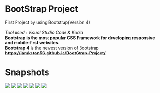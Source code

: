 # BootStrap Project
 First Project  by  using Bootstrap(Version 4)<br><br>
 <i>Tool used : Visual Studio Code & Koala</i><br>
<b>Bootstrap is the most popular CSS Framework for developing responsive and mobile-first websites.</b><br>
<b>Bootstrap 4</b> is the newest version of Bootstrap
<br>
<b>https://iamketan56.github.io/BootStrap-Project/</b>
# Snapshots
![](https://github.com/iamketan56/BootStrap-Project/blob/main/n1.PNG)
![](https://github.com/iamketan56/BootStrap-Project/blob/main/n2.PNG)
![](https://github.com/iamketan56/BootStrap-Project/blob/main/n3.PNG)
![](https://github.com/iamketan56/BootStrap-Project/blob/main/n4.PNG)
![](https://github.com/iamketan56/BootStrap-Project/blob/main/n5.PNG)
![](https://github.com/iamketan56/BootStrap-Project/blob/main/n6.PNG)
![](https://github.com/iamketan56/BootStrap-Project/blob/main/n7.PNG)
